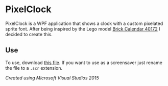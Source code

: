 # PixelClock
PixelClock is a WPF application that shows a clock with a custom pixelated sprite font.
After being inspired by the Lego model [Brick Calendar 40172](http://shop.lego.com/Brick-Calendar-2017-40172) I decided to create this.

## Use
To use, download [this file](https://github.com/Benjamin-Davies/PixelClock/blob/master/PixelClock/bin/Release/PixelClock.exe). If you want to use as a screensaver just rename the file to a `.scr` extension.

*Created using Microsoft Visual Studios 2015*
